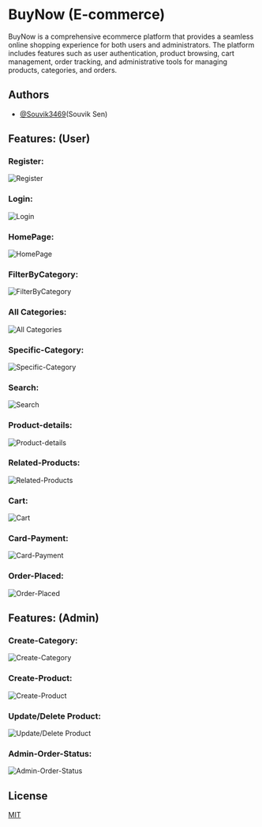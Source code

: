 
# BuyNow   (E-commerce)

BuyNow is a comprehensive ecommerce platform that provides a seamless online shopping experience for both users and administrators. The platform includes features such as user authentication, product browsing, cart management, order tracking, and administrative tools for managing products, categories, and orders.

## Authors

- [@Souvik3469](https://github.com/Souvik3469)(Souvik Sen)

## Features: (User)

### Register:
![Register](https://github.com/Souvik3469/BuyNow/blob/main/frontend/public/img/register.png)

### Login:
![Login](https://github.com/Souvik3469/BuyNow/blob/main/frontend/public/img/login.png)

### HomePage:
![HomePage](https://github.com/Souvik3469/BuyNow/blob/main/frontend/public/img/home.png)

### FilterByCategory:
![FilterByCategory](https://github.com/Souvik3469/BuyNow/blob/main/frontend/public/img/filterbycategory.png)

### All Categories:
![All Categories](https://github.com/Souvik3469/BuyNow/blob/main/frontend/public/img/allcategories.png)

### Specific-Category:
![Specific-Category](https://github.com/Souvik3469/BuyNow/blob/main/frontend/public/img/specific-category.png)

### Search:
![Search](https://github.com/Souvik3469/BuyNow/blob/main/frontend/public/img/Search.png)

### Product-details:
![Product-details](https://github.com/Souvik3469/BuyNow/blob/main/frontend/public/img/product-details.png)

### Related-Products:
![Related-Products](https://github.com/Souvik3469/BuyNow/blob/main/frontend/public/img/related-products.png)

### Cart:
![Cart](https://github.com/Souvik3469/BuyNow/blob/main/frontend/public/img/cart.png)

### Card-Payment:
![Card-Payment](https://github.com/Souvik3469/BuyNow/blob/main/frontend/public/img/card-payment.png)

### Order-Placed:
![Order-Placed](https://github.com/Souvik3469/BuyNow/blob/main/frontend/public/img/orderplced.png)

## Features: (Admin)

### Create-Category:
![Create-Category](https://github.com/Souvik3469/BuyNow/blob/main/frontend/public/img/createcategory.png)

### Create-Product:
![Create-Product](https://github.com/Souvik3469/BuyNow/blob/main/frontend/public/img/createproduct.png)

### Update/Delete Product:
![Update/Delete Product](https://github.com/Souvik3469/BuyNow/blob/main/frontend/public/img/updatedelete-product.png)

### Admin-Order-Status:
![Admin-Order-Status](https://github.com/Souvik3469/BuyNow/blob/main/frontend/public/img/adminorderstatus.png)

## License

[MIT](https://choosealicense.com/licenses/mit/)

